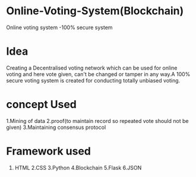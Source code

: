 # Online-Voting-System(Blockchain)
Online voting system -100% secure system

# Idea
Creating a Decentralised voting network which can be used for online voting and here vote given, can't be changed or tamper in any way.A 100% secure voting system is created for conducting totally unbiased voting.

# concept Used
1.Mining of data      2.proof(to maintain record so repeated vote should not be given)  3.Maintaining consensus protocol

# Framework used
1. HTML   2.CSS    3.Python   4.Blockchain    5.Flask   6.JSON
